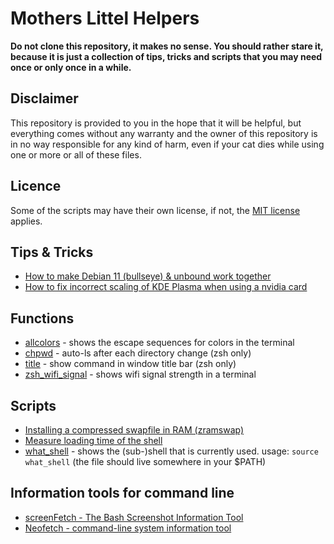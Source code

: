 # Mothers Littel Helpers

**Do not clone this repository, it makes no sense. You should rather stare it, because it is just a collection of tips, tricks and scripts that you may need once or only once in a while.**

## Disclaimer

This repository is provided to you in the hope that it will be helpful, but everything comes without any warranty and the owner of this repository is in no way responsible for any kind of harm, even if your cat dies while using one or more or all of these files.

## Licence

Some of the scripts may have their own license, if not, the [MIT license](https://opensource.org/license/mit/) applies.

## Tips & Tricks

- [How to make Debian 11 (bullseye) & unbound work together](/../../../../TomfromBerlin/Debian-Pihole-Unbound)
- [How to fix incorrect scaling of KDE Plasma when using a nvidia card](helpers/kde-nvidia/kde-nvidia.md)

## Functions

- [allcolors](helpers/scripts/functions/allcolors) - shows the escape sequences for colors in the terminal
- [chpwd](helpers/scripts/functions/chpwd) - auto-ls after each directory change (zsh only)
- [title](helpers/scripts/funtions/title) - show command in window title bar (zsh only)
- [zsh_wifi_signal](helpers/scripts/functions/zsh_wifi_signal) - shows wifi signal strength in a terminal

## Scripts

- [Installing a compressed swapfile in RAM (zramswap)](helpers/scripts/zramswap/zramswap.md)
- [Measure loading time of the shell](helpers/scripts/zlt/shlt.md)
- [what_shell](helpers/scripts/misc/what_shell) - shows the (sub-)shell that is currently used. usage: `source what_shell` (the file should live somewhere in your $PATH)

## Information tools for command line

- [screenFetch - The Bash Screenshot Information Tool](https://github.com/KittyKatt/screenFetch)
- [Neofetch - command-line system information tool](https://github.com/dylanaraps/neofetch)
